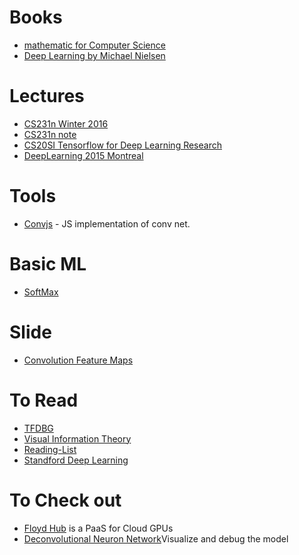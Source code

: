 # Books
- [mathematic for Computer Science](https://courses.csail.mit.edu/6.042/spring17/mcs.pdf)
- [Deep Learning by Michael Nielsen](http://neuralnetworksanddeeplearning.com/)

# Lectures
- [CS231n Winter 2016](https://www.youtube.com/watch?v=NfnWJUyUJYU&list=PLkt2uSq6rBVctENoVBg1TpCC7OQi31AlC)
- [CS231n note](http://cs231n.github.io)
- [CS20SI Tensorflow for Deep Learning Research](http://www.stanford.edu/class/cs20si/syllabus.html)
- [DeepLearning 2015 Montreal](http://videolectures.net/deeplearning2015_montreal/)

# Tools
- [Convjs](http://cs.stanford.edu/people/karpathy/convnetjs) - JS implementation of conv net.

# Basic ML
- [SoftMax](https://www.quora.com/What-is-the-intuition-behind-SoftMax-function)

# Slide
- [Convolution Feature Maps](http://kaiminghe.com/iccv15tutorial/iccv2015_tutorial_convolutional_feature_maps_kaiminghe.pdf)


# To Read
- [TFDBG](https://www.tensorflow.org/programmers_guide/debugger)
- [Visual Information Theory](http://colah.github.io/posts/2015-09-Visual-Information/)
- [Reading-List](http://deeplearning.net/reading-list/)
- [Standford Deep Learning](http://deeplearning.stanford.edu/tutorial/)

# To Check out
- [Floyd Hub](https://www.floydhub.com) is a PaaS for Cloud GPUs
- [Deconvolutional Neuron Network](https://www.youtube.com/watch?v=ghEmQSxT6tw)Visualize and debug the model
